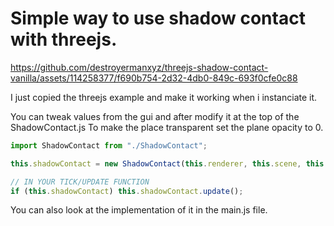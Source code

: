﻿# Simple way to use shadow contact with threejs.

https://github.com/destroyermanxyz/threejs-shadow-contact-vanilla/assets/114258377/f690b754-2d32-4db0-849c-693f0cfe0c88

I just copied the threejs example and make it working when i instanciate it.

You can tweak values from the gui and after modify it at the top of the ShadowContact.js
To make the place transparent set the plane opacity to 0.

```js
import ShadowContact from "./ShadowContact";

this.shadowContact = new ShadowContact(this.renderer, this.scene, this.gui); // GUI IS OPTIONIAL

// IN YOUR TICK/UPDATE FUNCTION
if (this.shadowContact) this.shadowContact.update();
```

You can also look at the implementation of it in the main.js file.
